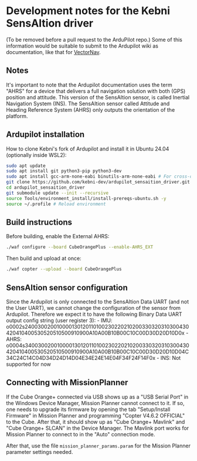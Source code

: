 # Development notes for the Kebni SensAItion driver
(To be removed before a pull request to the ArduPilot repo.)
Some of this information would be suitable to submit to the Ardupilot wiki as documentation, like that for [VectorNav](https://github.com/ArduPilot/ardupilot_wiki/blob/master/common/source/docs/common-external-ahrs-vectornav.rst).

## Notes
It's important to note that the Ardupilot documentation uses the term "AHRS" for a device that delivers a full navigation solution with both (GPS) position and attitude. This version of the SensAItion sensor, is called Inertial Navigation System (INS). The SensAItion sensor called Attitude and Heading Reference System (AHRS) only outputs the orientation of the platform.

## Ardupilot installation
How to clone Kebni's fork of Ardupilot and install it in Ubuntu 24.04 (optionally inside WSL2):

```bash
sudo apt update
sudo apt install git python3-pip python3-dev
sudo apt install gcc-arm-none-eabi binutils-arm-none-eabi # For cross-compilation to Cube Orange+
git clone https://github.com/kebni-dev/ardupilot_sensaition_driver.git
cd ardupilot_sensaition_driver
git submodule update --init --recursive
source Tools/environment_install/install-prereqs-ubuntu.sh -y
source ~/.profile # Reload environment
```

## Build instructions
Before building, enable the External AHRS:

```bash
./waf configure --board CubeOrangePlus --enable-AHRS_EXT
```

Then build and upload at once:

```bash
./waf copter --upload --board CubeOrangePlus
```

## SensAItion sensor configuration
Since the Ardupilot is only connected to the SensAItion Data UART (and not the User UART), we cannot change the configuration of the sensor from Ardupilot.
Therefore we expect it to have the following Binary Data UART output config string (user register 3):
    - IMU: o0002s240030020010000130120110100230220210200330320310300430420410400530520510500910900A10A00B10B00C10C00D30D20D10D0x
    - AHRS: o0004s340030020010000130120110100230220210200330320310300430420410400530520510500910900A10A00B10B00C10C00D30D20D10D04C34C24C14C04D34D24D14D04E34E24E14E04F34F24F14F0x
    - INS: Not supported for now


## Connecting with MissionPlanner
If the Cube Orange+ connected via USB shows up as a "USB Serial Port" in the Windows Device Manager, Mission Planner cannot connect to it. If so, one needs to upgrade its firmware by opening the tab "Setup/Install Firmware" in Mission Planner and programming "Copter V4.6.2 OFFICIAL" to the Cube. After that, it should show up as "Cube Orange+ Mavlink" and "Cube Orange+ SLCAN" in the Device Manager. The Mavlink port works for Mission Planner to connect to in the "Auto" connection mode.

After that, use the file ```mission_planner_params.param``` for the Mission Planner parameter settings needed.
